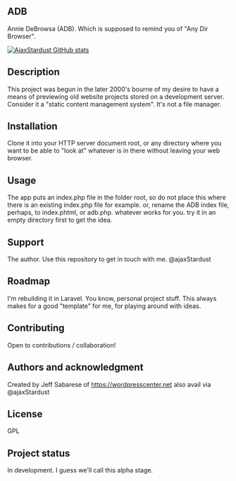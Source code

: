 ## ADB
Annie DeBrowsa (ADB). Which is supposed to remind you of "Any Dir Browser".


[![AjaxStardust GitHub stats]([https://github-readme-stats.vercel.app/api/pin?username=ajaxStardust&repo=AnnieDeBrowsa)](https://github.com/anuraghazra/github-readme-stats)


## Description
This project was begun in the later 2000's bourne of my desire to have a means of previewing old website projects stored on a development server. Consider it a "static content management system". It's not a file manager. 


## Installation
Clone it into your HTTP server document root, or any directory where you want to be able to "look at" whatever is in there without leaving your web browser.  

## Usage
The app puts an index.php file in the folder root, so do not place this where there is an existing index.php file for example. or, rename the ADB index file, perhaps, to index.phtml, or adb.php. whatever works for you. try it in an empty directory first to get the idea. 

## Support
The author. Use this repository to get in touch with me. @ajaxStardust

## Roadmap
I'm rebuilding it in Laravel. You know, personal project stuff. This always makes for a good "template" for me, for playing around with ideas. 

## Contributing
Open to contributions / collaboration!


## Authors and acknowledgment
Created by Jeff Sabarese of https://wordpresscenter.net also avail via @ajaxStardust

## License
GPL

## Project status
In development. I guess we'll call this alpha stage. 
